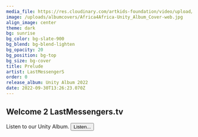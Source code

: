 ```yaml
---
media_file: https://res.cloudinary.com/artkids-foundation/video/upload/v1665941717/Last_Messengers_Bumper_muvdpd.mp3
image: /uploads/albumcovers/Africa4Africa-Unity_Album_Cover-web.jpg
align_image: center
theme: dark
bg: sunrise
bg_color: bg-slate-900
bg_blend: bg-blend-lighten
bg_opacity: 20
bg_position: bg-top
bg_size: bg-cover
title: Prelude
artist: LastMessengerS
order: 0
release_album: Unity Album 2022
date: 2022-09-30T13:26:23.070Z
---
```


## Welcome 2 LastMessengers.tv
Listen to our Unity Album.
<button class="button bg-yellow-300 text-black m-auto mr-1/3">Listen...</button>